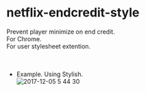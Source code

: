 # netflix-endcredit-style
Prevent player minimize on end credit.  
For Chrome.  
For user stylesheet extention.  
<br>
<br>
- Example. Using Stylish.  
![2017-12-05 5 44 30](https://user-images.githubusercontent.com/8012459/33575286-75a8ff72-d97f-11e7-8774-34f126723dca.png)

